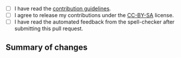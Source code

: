 - [ ] I have read the [contribution guidelines](https://github.com/tomodachi94/awesome-computercraft/blob/main/CONTRIBUTING.md).
- [ ] I agree to release my contributions under the [CC-BY-SA](https://github.com/tomodachi94/awesome-computercraft/blob/main/LICENSE.md) license.
- [ ] I have read the automated feedback from the spell-checker after submitting this pull request. <!-- Do not check this box when initially submitting your PR. -->

## Summary of changes

<!-- Explain what was changed. -->
